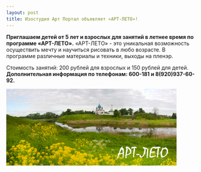 ```yaml
---
layout: post
title: Изостудия Арт Портал объявляет «АРТ-ЛЕТО»!
---
```

<p><strong>Приглашаем детей от 5 лет и взрослых для занятий в летнее время по программе «АРТ-ЛЕТО».</strong> «АРТ-ЛЕТО» - это уникальная возможность осуществить мечту и научиться рисовать в любо возрасте. В программе различные материалы и техники, выходы на пленэр.</p>
<p>Стоимость занятий: 200 рублей для взрослых и 150 рублей для детей.<br/>
<strong>Дополнительная информация по телефонам: 600-181 и 8(920)937-60-92.</strong></p>
<img src="/img/post/2017-05-14/art_leto_2017.png"
  align="center"  width="90%" height="90%" alt="Рисование летом в изостудии Арт Портал Владимир" title="Арт лето">


